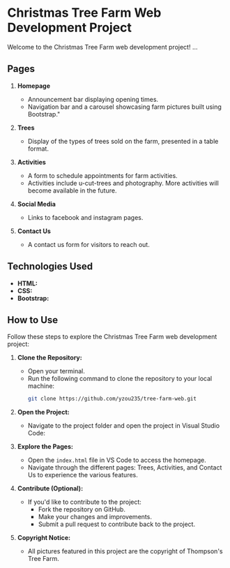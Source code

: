 # Christmas Tree Farm Web Development Project

Welcome to the Christmas Tree Farm web development project! ...

## Pages

1. **Homepage**
   - Announcement bar displaying opening times.
   - Navigation bar and a carousel showcasing farm pictures built using Bootstrap."

2. **Trees**
   - Display of the types of trees sold on the farm, presented in a table format.

3. **Activities**
   - A form to schedule appointments for farm activities.
   - Activities include u-cut-trees and photography. More activities will become available in the future.

4. **Social Media**
   - Links to facebook and instagram pages.

5. **Contact Us**
   - A contact us form for visitors to reach out.

## Technologies Used

- **HTML:**
- **CSS:**
- **Bootstrap:**

## How to Use

Follow these steps to explore the Christmas Tree Farm web development project:

1. **Clone the Repository:**
   - Open your terminal.
   - Run the following command to clone the repository to your local machine:
     ```bash
     git clone https://github.com/yzou235/tree-farm-web.git
     ```

2. **Open the Project:**
   - Navigate to the project folder and open the project in Visual Studio Code:

3. **Explore the Pages:**
   - Open the `index.html` file in VS Code to access the homepage.
   - Navigate through the different pages: Trees, Activities, and Contact Us to experience the various features.

4. **Contribute (Optional):**
   - If you'd like to contribute to the project:
     - Fork the repository on GitHub.
     - Make your changes and improvements.
     - Submit a pull request to contribute back to the project.

5. **Copyright Notice:**
   - All pictures featured in this project are the copyright of Thompson's Tree Farm.

